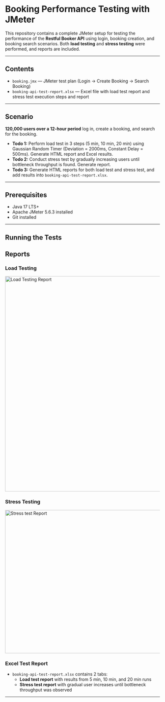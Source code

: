 # Booking Performance Testing with JMeter

This repository contains a complete JMeter setup for testing the performance of the **Restful Booker API** using login, booking creation, and booking search scenarios. Both **load testing** and **stress testing** were performed, and reports are included.

---

## Contents
- `booking.jmx` — JMeter test plan (Login → Create Booking → Search Booking)
- `booking-api-test-report.xlsx` — Excel file with load test report and stress test execution steps and report

---

## Scenario
**120,000 users over a 12-hour period** log in, create a booking, and search for the booking.

- **Todo 1:** Perform load test in 3 steps (5 min, 10 min, 20 min) using Gaussian Random Timer (Deviation = 2000ms, Constant Delay = 500ms). Generate HTML report and Excel results.
- **Todo 2:** Conduct stress test by gradually increasing users until bottleneck throughput is found. Generate report.
- **Todo 3:** Generate HTML reports for both load test and stress test, and add results into `booking-api-test-report.xlsx`.

---

## Prerequisites
- Java 17 LTS+
- Apache JMeter 5.6.3 installed
- Git installed

---

## Running the Tests


## Reports

### Load Testing
<img width="1710" height="699" alt="Load Testing Report" src="https://github.com/user-attachments/assets/d2918f91-746e-42ee-9c1e-807885285d2c" />

### Stress Testing
<img width="1228" height="465" alt="Stress test Report" src="https://github.com/user-attachments/assets/8e07fff2-27bc-40a8-9348-68cd2ae09b3a" />

### Excel Test Report
- `booking-api-test-report.xlsx` contains 2 tabs:
  - **Load test report** with results from 5 min, 10 min, and 20 min runs
  - **Stress test report** with gradual user increases until bottleneck throughput was observed

---


